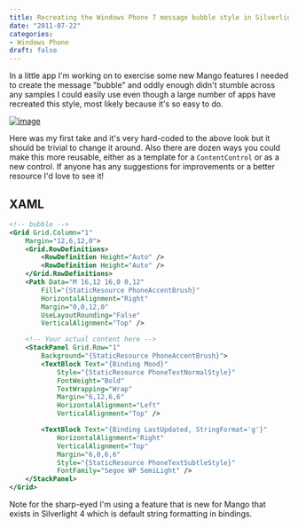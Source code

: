 ```yaml
---
title: Recreating the Windows Phone 7 message bubble style in Silverlight
date: "2011-07-22"
categories:
- Windows Phone
draft: false
---
```


In a little app I'm working on to exercise some new Mango features I needed to create the message "bubble" and oddly enough didn't stumble across any samples I could easily use even though a large number of apps have recreated this style, most likely because it's so easy to do.

[![image](/images/image_thumb_5.png "image")](/images/image_5.png)

Here was my first take and it's very hard-coded to the above look but it should be trivial to change it around. Also there are dozen ways you could make this more reusable, either as a template for a `ContentControl` or as a new control. If anyone has any suggestions for improvements or a better resource I'd love to see it!

## XAML

```xml
<!-- bubble -->
<Grid Grid.Column="1"
    Margin="12,6,12,0">
    <Grid.RowDefinitions>
        <RowDefinition Height="Auto" />
        <RowDefinition Height="Auto" />
    </Grid.RowDefinitions>
    <Path Data="M 16,12 16,0 0,12"
        Fill="{StaticResource PhoneAccentBrush}"
        HorizontalAlignment="Right"
        Margin="0,0,12,0"
        UseLayoutRounding="False"
        VerticalAlignment="Top" />

    <!-- Your actual content here -->
    <StackPanel Grid.Row="1"
        Background="{StaticResource PhoneAccentBrush}">
        <TextBlock Text="{Binding Mood}"
            Style="{StaticResource PhoneTextNormalStyle}"
            FontWeight="Bold"
            TextWrapping="Wrap"
            Margin="6,12,6,6"
            HorizontalAlignment="Left"
            VerticalAlignment="Top" />

        <TextBlock Text="{Binding LastUpdated, StringFormat='g'}"
            HorizontalAlignment="Right"
            VerticalAlignment="Top"
            Margin="6,0,6,6"
            Style="{StaticResource PhoneTextSubtleStyle}"
            FontFamily="Segoe WP SemiLight" />
    </StackPanel>
</Grid>
```

Note for the sharp-eyed I'm using a feature that is new for Mango that exists in Silverlight 4 which is default string formatting in bindings.
